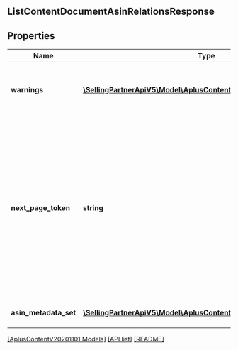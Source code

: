 ## ListContentDocumentAsinRelationsResponse

## Properties

Name | Type | Description | Notes
------------ | ------------- | ------------- | -------------
**warnings** | [**\SellingPartnerApiV5\Model\AplusContentV20201101\Error[]**](Error.md) | A set of messages to the user, such as warnings or comments. | [optional]
**next_page_token** | **string** | A page token that is returned when the results of the call exceed the page size. To get another page of results, call the operation again, passing in this value with the pageToken parameter. | [optional]
**asin_metadata_set** | [**\SellingPartnerApiV5\Model\AplusContentV20201101\AsinMetadata[]**](AsinMetadata.md) | The set of ASIN metadata. |

[[AplusContentV20201101 Models]](../) [[API list]](../../Api) [[README]](../../../README.md)
